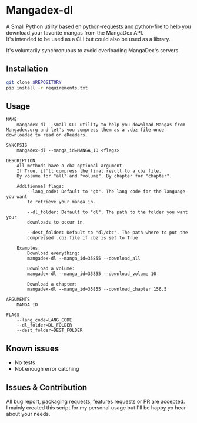 # Mangadex-dl

A Small Python utility based en python-requests and python-fire to help you download your favorite mangas from the MangaDex API.  
It's intended to be used as a CLI but could also be used as a library.

It's voluntarily synchronuous to avoid overloading MangaDex's servers.

## Installation

```bash
git clone $REPOSITORY
pip install -r requirements.txt
```

## Usage

```
NAME
    mangadex-dl - Small CLI utility to help you download Mangas from Mangadex.org and let's you compress them as a .cbz file once downloaded to read on eReaders.

SYNOPSIS
    mangadex-dl --manga_id=MANGA_ID <flags>

DESCRIPTION
    All methods have a cbz optional argument.
    If True, it'll compress the final result to a cbz file.
    By volume for "all" and "volume". By chapter for "chapter".

    Additionnal flags:
        --lang_code: Default to "gb". The lang code for the language you want
        to retrieve your manga in.

        --dl_folder: Default to "dl". The path to the folder you want your
        downloads to occur in.

        --dest_folder: Default to "dl/cbz". The path where to put the
        compressed .cbz file if cbz is set to True.

    Examples:
        Download everything:
        mangadex-dl --manga_id=35855 --download_all

        Download a volume:
        mangadex-dl --manga_id=35855 --download_volume 10

        Download a chapter:
        mangadex-dl --manga_id=35855 --download_chapter 156.5

ARGUMENTS
    MANGA_ID

FLAGS
    --lang_code=LANG_CODE
    --dl_folder=DL_FOLDER
    --dest_folder=DEST_FOLDER
```

## Known issues

- No tests
- Not enough error catching

## Issues & Contribution

All bug report, packaging requests, features requests or PR are accepted.  
I mainly created this script for my personal usage but I'll be happy yo hear about your needs.
